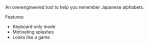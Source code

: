 An overengineered tool to help you remember Japanese alphabets.

Features:

- Keyboard only mode
- Motivating splashes
- Looks like a game
